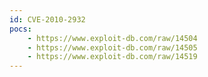 ```yaml
---
id: CVE-2010-2932
pocs:
    - https://www.exploit-db.com/raw/14504
    - https://www.exploit-db.com/raw/14505
    - https://www.exploit-db.com/raw/14519
---
```

